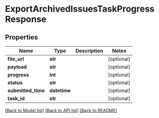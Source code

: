 # ExportArchivedIssuesTaskProgressResponse

## Properties
Name | Type | Description | Notes
------------ | ------------- | ------------- | -------------
**file_url** | **str** |  | [optional] 
**payload** | **str** |  | [optional] 
**progress** | **int** |  | [optional] 
**status** | **str** |  | [optional] 
**submitted_time** | **datetime** |  | [optional] 
**task_id** | **str** |  | [optional] 

[[Back to Model list]](../README.md#documentation-for-models) [[Back to API list]](../README.md#documentation-for-api-endpoints) [[Back to README]](../README.md)

